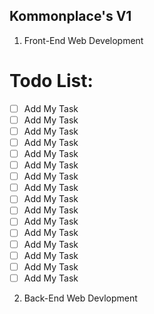 ## Kommonplace's V1

1. Front-End Web Development

# Todo List: 

- [ ] Add My Task
- [ ] Add My Task
- [ ] Add My Task
- [ ] Add My Task
- [ ] Add My Task
- [ ] Add My Task
- [ ] Add My Task
- [ ] Add My Task
- [ ] Add My Task
- [ ] Add My Task
- [ ] Add My Task
- [ ] Add My Task
- [ ] Add My Task
- [ ] Add My Task
- [ ] Add My Task
- [ ] Add My Task

2. Back-End Web Devlopment

